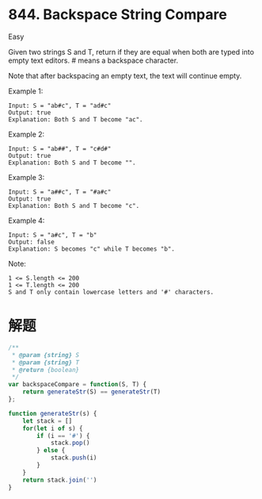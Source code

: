 # 844. Backspace String Compare
Easy

Given two strings S and T, return if they are equal when both are typed into empty text editors. # means a backspace character.

Note that after backspacing an empty text, the text will continue empty.

Example 1:
```
Input: S = "ab#c", T = "ad#c"
Output: true
Explanation: Both S and T become "ac".
```
Example 2:
```
Input: S = "ab##", T = "c#d#"
Output: true
Explanation: Both S and T become "".
```
Example 3:
```
Input: S = "a##c", T = "#a#c"
Output: true
Explanation: Both S and T become "c".
```
Example 4:
```
Input: S = "a#c", T = "b"
Output: false
Explanation: S becomes "c" while T becomes "b".
```

Note:
```
1 <= S.length <= 200
1 <= T.length <= 200
S and T only contain lowercase letters and '#' characters.
```

# 解题

```js
/**
 * @param {string} S
 * @param {string} T
 * @return {boolean}
 */
var backspaceCompare = function(S, T) {
    return generateStr(S) == generateStr(T)
};

function generateStr(s) {
    let stack = []
    for(let i of s) {
        if (i == '#') {
            stack.pop()
        } else {
            stack.push(i)
        }
    }
    return stack.join('')
}
```